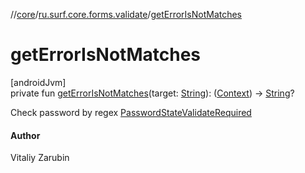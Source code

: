 //[core](../../index.md)/[ru.surf.core.forms.validate](index.md)/[getErrorIsNotMatches](get-error-is-not-matches.md)

# getErrorIsNotMatches

[androidJvm]\
private fun [getErrorIsNotMatches](get-error-is-not-matches.md)(target: [String](https://kotlinlang.org/api/latest/jvm/stdlib/kotlin/-string/index.html)): ([Context](https://developer.android.com/reference/kotlin/android/content/Context.html)) -&gt; [String](https://kotlinlang.org/api/latest/jvm/stdlib/kotlin/-string/index.html)?

Check password by regex [PasswordStateValidateRequired](-password-state-validate-required/index.md)

#### Author

Vitaliy Zarubin
